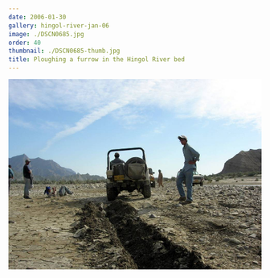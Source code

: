 ```yaml
---
date: 2006-01-30
gallery: hingol-river-jan-06
image: ./DSCN0685.jpg
order: 40
thumbnail: ./DSCN0685-thumb.jpg
title: Ploughing a furrow in the Hingol River bed
---
```


![Ploughing a furrow in the Hingol River bed](./DSCN0685.jpg)